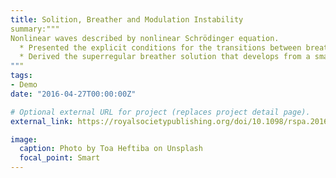 ```yaml
---
title: Solition, Breather and Modulation Instability
summary:"""
Nonlinear waves described by nonlinear Schrödinger equation.
  * Presented the explicit conditions for the transitions between breathers and solitons with different structures
  * Derived the superregular breather solution that develops from a small localized perturbation, which provide helpful insight on the nonlinear stage of modulation instability of the condensate
"""
tags:
- Demo
date: "2016-04-27T00:00:00Z"

# Optional external URL for project (replaces project detail page).
external_link: https://royalsocietypublishing.org/doi/10.1098/rspa.2016.0681

image:
  caption: Photo by Toa Heftiba on Unsplash
  focal_point: Smart
---
```

